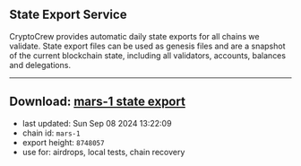 ## State Export Service
CryptoCrew provides automatic daily state exports for all chains we validate. State export files can be used as genesis files and are a snapshot of the current blockchain state, including all validators, accounts, balances and delegations.

---
**Download: [mars-1 state export](https://dl-eu2.ccvalidators.com/SERVICE/mars/mars-1_export_8748057.json)**
---

- last updated: Sun Sep 08 2024 13:22:09
- chain id: `mars-1`
- export height: `8748057`
- use for: airdrops, local tests, chain recovery
